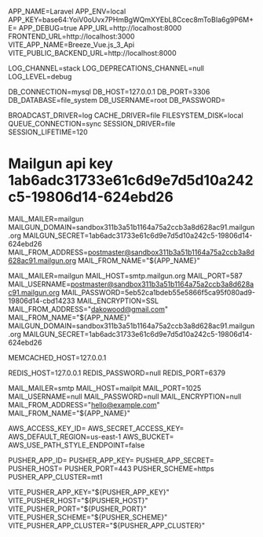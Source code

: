 APP_NAME=Laravel
APP_ENV=local
APP_KEY=base64:YoiV0oUvx7PHmBgWQmXYEbL8Ccec8mToBIa6g9P6M+E=
APP_DEBUG=true
APP_URL=http://localhost:8000
FRONTEND_URL=http://localhost:3000
VITE_APP_NAME=Breeze_Vue.js_3_Api
VITE_PUBLIC_BACKEND_URL=http://localhost:8000

LOG_CHANNEL=stack
LOG_DEPRECATIONS_CHANNEL=null
LOG_LEVEL=debug

DB_CONNECTION=mysql
DB_HOST=127.0.0.1
DB_PORT=3306
DB_DATABASE=file_system
DB_USERNAME=root
DB_PASSWORD=

BROADCAST_DRIVER=log
CACHE_DRIVER=file
FILESYSTEM_DISK=local
QUEUE_CONNECTION=sync
SESSION_DRIVER=file
SESSION_LIFETIME=120

# Mailgun api key 1ab6adc31733e61c6d9e7d5d10a242c5-19806d14-624ebd26

MAIL_MAILER=mailgun
MAILGUN_DOMAIN=sandbox311b3a51b1164a75a2ccb3a8d628ac91.mailgun.org
MAILGUN_SECRET=1ab6adc31733e61c6d9e7d5d10a242c5-19806d14-624ebd26
MAIL_FROM_ADDRESS=postmaster@sandbox311b3a51b1164a75a2ccb3a8d628ac91.mailgun.org
MAIL_FROM_NAME="${APP_NAME}"


MAIL_MAILER=mailgun
MAIL_HOST=smtp.mailgun.org
MAIL_PORT=587
MAIL_USERNAME=postmaster@sandbox311b3a51b1164a75a2ccb3a8d628ac91.mailgun.org
MAIL_PASSWORD=5eb52ca1bdeb55e5866f5ca95f080ad9-19806d14-cbd14233
MAIL_ENCRYPTION=SSL
MAIL_FROM_ADDRESS="dakowood@gmail.com"
MAIL_FROM_NAME="${APP_NAME}"
MAILGUN_DOMAIN=sandbox311b3a51b1164a75a2ccb3a8d628ac91.mailgun.org
MAILGUN_SECRET=1ab6adc31733e61c6d9e7d5d10a242c5-19806d14-624ebd26

MEMCACHED_HOST=127.0.0.1

REDIS_HOST=127.0.0.1
REDIS_PASSWORD=null
REDIS_PORT=6379

MAIL_MAILER=smtp
MAIL_HOST=mailpit
MAIL_PORT=1025
MAIL_USERNAME=null
MAIL_PASSWORD=null
MAIL_ENCRYPTION=null
MAIL_FROM_ADDRESS="hello@example.com"
MAIL_FROM_NAME="${APP_NAME}"

AWS_ACCESS_KEY_ID=
AWS_SECRET_ACCESS_KEY=
AWS_DEFAULT_REGION=us-east-1
AWS_BUCKET=
AWS_USE_PATH_STYLE_ENDPOINT=false

PUSHER_APP_ID=
PUSHER_APP_KEY=
PUSHER_APP_SECRET=
PUSHER_HOST=
PUSHER_PORT=443
PUSHER_SCHEME=https
PUSHER_APP_CLUSTER=mt1

VITE_PUSHER_APP_KEY="${PUSHER_APP_KEY}"
VITE_PUSHER_HOST="${PUSHER_HOST}"
VITE_PUSHER_PORT="${PUSHER_PORT}"
VITE_PUSHER_SCHEME="${PUSHER_SCHEME}"
VITE_PUSHER_APP_CLUSTER="${PUSHER_APP_CLUSTER}"
